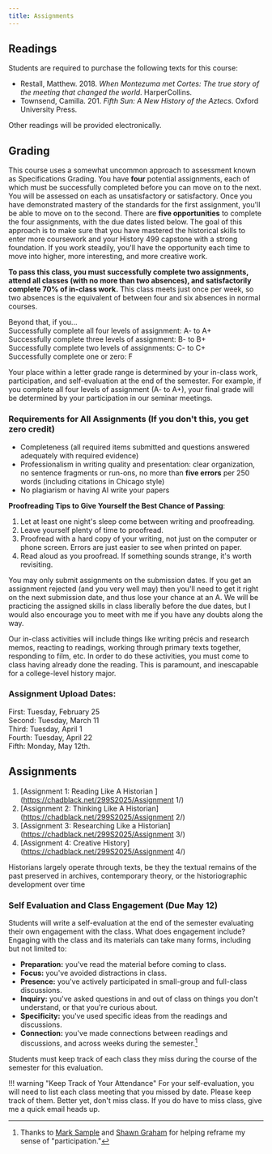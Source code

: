 ```yaml
---
title: Assignments
---
```


## Readings

Students are required to purchase the following texts for this course:

- Restall, Matthew. 2018. *When Montezuma met Cortes: The true story of the meeting that changed the world*. HarperCollins.
- Townsend, Camilla. 201. *Fifth Sun: A New History of the Aztecs*. Oxford University Press. 

Other readings will be provided electronically.

## Grading  

This course uses a somewhat uncommon approach to assessment known as Specifications Grading. You have **four** potential assignments, each of which must be successfully completed before you can move on to the next. You will be assessed on each as unsatisfactory or satisfactory. Once you have demonstrated mastery of the standards for the first assignment, you'll be able to move on to the second. There are **five opportunities** to complete the four assignments, with the due dates listed below. The goal of this approach is to make sure that you have mastered the historical skills to enter more coursework and your History 499 capstone with a strong foundation. If you work steadily, you'll have the opportunity each time to move into higher, more interesting, and more creative work. 

**To pass this class, you must successfully complete two assignments, attend all classes (with no more than two absences), and satisfactorily complete 70% of in-class work.** This class meets just once per week, so two absences is the equivalent of between four and six absences in normal courses. 

Beyond that, if you...    
Successfully complete all four levels of assignment: A- to A+    
Successfully complete three levels of assignment: B- to B+    
Successfully complete two levels of assignments: C- to C+    
Successfully complete one or zero: F   

Your place within a letter grade range is determined by your in-class work, participation, and self-evaluation at the end of the semester. For example, if you complete all four levels of assignment (A- to A+), your final grade will be determined by your participation in our seminar meetings. 

### Requirements for All Assignments (If you don't this, you get zero credit)  

* Completeness (all required items submitted and questions answered adequately with required evidence)  
* Professionalism in writing quality and presentation: clear organization, no sentence fragments or run-ons, no more than **five errors** per 250 words (including citations in Chicago style)  
* No plagiarism or having AI write your papers  

**Proofreading Tips to Give Yourself the Best Chance of Passing**:

1. Let at least one night's sleep come between writing and proofreading.  
2. Leave yourself plenty of time to proofread.  
3. Proofread with a hard copy of your writing, not just on the computer or phone screen. Errors are just easier to see when printed on paper.  
4. Read aloud as you proofread. If something sounds strange, it's worth revisiting.  

You may only submit assignments on the submission dates. If you get an assignment rejected (and you very well may) then you'll need to get it right on the next submission date, and thus lose your chance at an A. We will be practicing the assigned skills in class liberally before the due dates, but I would also encourage you to meet with me if you have any doubts along the way.  

Our in-class activities will include things like writing précis and research memos, reacting to readings, working through primary texts together, responding to film, etc. In order to do these activities, you must come to class having already done the reading. This is paramount, and inescapable for a college-level history major.   

### Assignment Upload Dates:   

First:  Tuesday, February 25   
Second:  Tuesday, March 11   
Third:  Tuesday, April 1   
Fourth:  Tuesday, April 22   
Fifth:  Monday, May 12th.     


## Assignments

1. [Assignment 1: Reading Like A Historian ](https://chadblack.net/299S2025/Assignment 1/) 
2. [Assignment 2: Thinking Like A Historian](https://chadblack.net/299S2025/Assignment 2/)  
3. [Assignment 3: Researching Like a Historian](https://chadblack.net/299S2025/Assignment 3/)  
4. [Assignment 4: Creative History](https://chadblack.net/299S2025/Assignment 4/)  

Historians largely operate through texts, be they the textual remains of the past preserved in archives, contemporary theory, or the historiographic development over time 


### Self Evaluation and Class Engagement (Due May 12)

Students will write a self-evaluation at the end of the semester evaluating their own engagement with the class. What does engagement include? Engaging with the class and its materials can take many forms, including but not limited to:

- **Preparation:** you've read the material before coming to class.  
- **Focus:** you've avoided distractions in class.  
- **Presence:** you've actively participated in small-group and full-class discussions.  
- **Inquiry:** you've asked questions in and out of class on things you don't understand, or that you're curious about.
- **Specificity:** you've used specific ideas from the readings and discussions.
- **Connection:** you've made connections between readings and discussions, and across weeks during the semester.[^1]


Students must keep track of each class they miss during the course of the semester for this evaluation.

!!! warning "Keep Track of Your Attendance"
    For your self-evaluation, you will need to list each class meeting that you missed by date. Please keep track of them. Better yet, don't miss class. If you do have to miss class, give me a quick email heads up.
  

[^1]: Thanks to [Mark Sample](https://twitter.com/samplereality/status/1564016056208949249) and [Shawn Graham](https://shawngraham.github.io/hist1900/2.Assessment/Assessment/#engagement) for helping reframe my sense of "participation."







